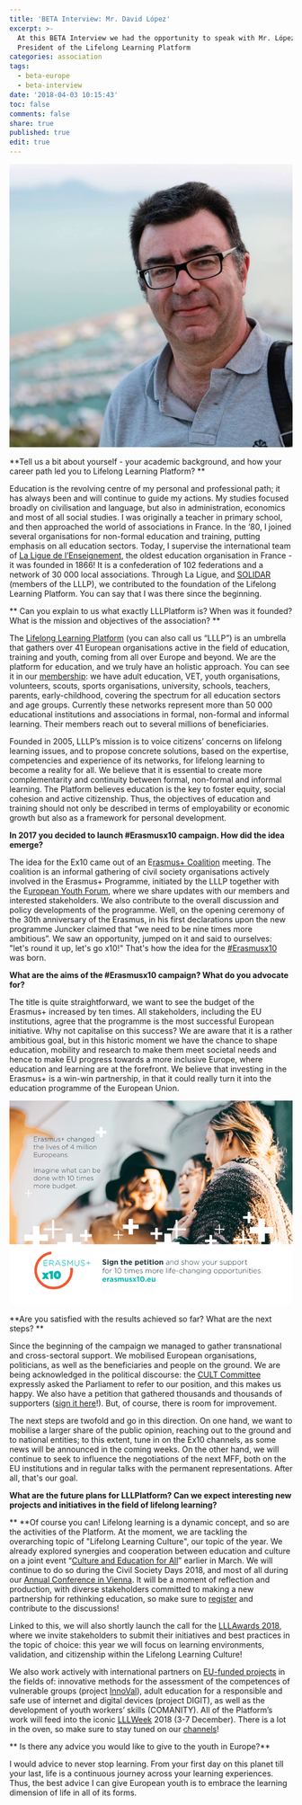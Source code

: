 ```yaml
---
title: 'BETA Interview: Mr. David López'
excerpt: >-
  At this BETA Interview we had the opportunity to speak with Mr. López,
  President of the Lifelong Learning Platform
categories: association
tags:
  - beta-europe
  - beta-interview
date: '2018-04-03 10:15:43'
toc: false
comments: false
share: true
published: true
edit: true
---
```

![null](/assets/images/11234.png)

**Tell us a bit about yourself - your academic background, and how your career path led you to Lifelong Learning Platform?
**

Education is the revolving centre of my personal and professional path; it has always been and will continue to guide my actions. My studies focused broadly on civilisation and language, but also in administration, economics and most of all social studies. I was originally a teacher in primary school, and then approached the world of associations in France. In the ‘80, I joined several organisations for non-formal education and training, putting emphasis on all education sectors. Today, I supervise the international team of [La Ligue de l’Enseignement](https://laligue.org/), the oldest education organisation in France - it was founded in 1866! It is a confederation of 102 federations and a network of 30 000 local associations. Through La Ligue, and [SOLIDAR](http://lllplatform.eu/who-we-are/members-and-partners/solidar/) (members of the LLLP), we contributed to the foundation of the Lifelong Learning Platform. You can say that I was there since the beginning. 

**
Can you explain to us what exactly LLLPlatform is? When was it founded? What is the mission and objectives of the association?
**

The [Lifelong Learning Platform](http://lllplatform.eu/) (you can also call us “LLLP”) is an umbrella that gathers over 41 European organisations active in the field of education, training and youth, coming from all over Europe and beyond. We are the platform for education, and we truly have an holistic approach. You can see it in our [membership](http://lllplatform.eu/who-we-are/members-and-partners/): we have adult education, VET, youth organisations, volunteers, scouts, sports organisations, university, schools, teachers, parents, early-childhood, covering the spectrum for all education sectors and age groups. Currently these networks represent more than 50 000 educational institutions and associations in formal, non-formal and informal learning. Their members reach out to several millions of beneficiaries.

Founded in 2005, LLLP’s mission is to voice citizens’ concerns on lifelong learning issues, and to propose concrete solutions, based on the expertise, competencies and experience of its networks, for lifelong learning to become a reality for all. We believe that it is essential to create more complementarity and continuity between formal, non-formal and informal learning. The Platform believes education is the key to foster equity, social cohesion and active citizenship. Thus, the objectives of education and training should not only be described in terms of employability or economic growth but also as a framework for personal development.

**In 2017 you decided to launch #Erasmusx10 campaign. How did the idea emerge?**

The idea for the Ex10 came out of an  E[rasmus+ Coalition](http://lllplatform.eu/what-we-do/erasmus-coalition/) meeting. The coalition is an informal gathering of civil society organisations actively involved in the Erasmus+ Programme, initiated by the LLLP together with the E[uropean Youth Forum](http://www.youthforum.org/), where we share updates with our members and interested stakeholders. We also contribute to the overall discussion and policy developments of the programme. Well, on the opening ceremony of the 30th anniversary of the Erasmus, in his first declarations upon the new programme Juncker claimed that "we need to be nine times more ambitious”. We saw an opportunity, jumped on it and said to ourselves: "let's round it up, let's go x10!" That's how the idea for the [\#Erasmusx10](http://erasmusx10.eu/) was born.

**What are the aims of the  #Erasmusx10 campaign? What do you advocate for?** 

The title is quite straightforward, we want to see the budget of the Erasmus+ increased by ten times. All stakeholders, including the EU institutions, agree that the programme is the most successful European initiative. Why not capitalise on this success? We are aware that it is a rather ambitious goal, but in this historic moment we have the chance to shape education, mobility and research to make them meet societal needs and hence to make EU progress towards a more inclusive Europe, where education and learning are at the forefront. We believe that investing in the Erasmus+ is a win-win partnership, in that it could really turn it into the education programme of the European Union.

![null](/assets/images/456.png)

**Are you satisfied with the results achieved so far? What are the next steps? **

Since the beginning of the campaign we managed to gather transnational and cross-sectoral support. We mobilised European organisations, politicians, as well as the beneficiaries and people on the ground. We are being acknowledged in the political discourse: the [CULT Committee](http://www.europarl.europa.eu/sides/getDoc.do?pubRef=-%2F%2FEP%2F%2FNONSGML%2BCOMPARL%2BPE-610.693%2B02%2BDOC%2BPDF%2BV0%2F%2FEN) expressly asked the Parliament to refer to our position, and this makes us happy. We also have a petition that gathered thousands and thousands of supporters ([sign it here](https://www.change.org/p/council-of-the-european-union-increase-the-erasmus-budget-by-ten-times?utm_source=embedded_petition_view)!). But, of course, there is room for improvement.

The next steps are twofold and go in this direction. On one hand, we want to mobilise a larger share of the public opinion, reaching out to the ground and to national entities; to this extent, tune in on the Ex10 channels, as some news will be announced in the coming weeks. On the other hand, we will continue to seek to influence the negotiations of the next MFF, both on the EU institutions and in regular talks with the permanent representations. After all, that's our goal.

**What are the future plans for LLLPlatform? Can we expect interesting new projects and initiatives in the field of lifelong learning?**

**
**Of course you can! Lifelong learning is a dynamic concept, and so are the activities of the Platform. At the moment, we are tackling the overarching topic of "Lifelong Learning Culture", our topic of the year. We already explored synergies and cooperation between education and culture on a joint event “[Culture and Education for All](http://lllplatform.eu/news/press-release-culture-education/)” earlier in March. We will continue to do so during the Civil Society Days 2018, and most of all during our [Annual Conference in Vienna](http://lllplatform.eu/events/annual-conferences/annual-conference-2018/). It will be a moment of reflection and production, with diverse stakeholders committed to making a new partnership for rethinking education, so make sure to [register](https://www.brownpapertickets.com/event/3369818) and contribute to the discussions!

Linked to this, we will also shortly launch the call for the [LLLAwards 2018](http://lllplatform.eu/what-we-do/lll-awards/), where we invite stakeholders to submit their initiatives and best practices in the topic of choice: this year we will focus on learning environments, validation, and citizenship within the Lifelong Learning Culture!

We also work actively with international partners on [EU-funded projects](http://lllplatform.eu/what-we-do/eu-projects/) in the fields of: innovative methods for the assessment of the competences of vulnerable groups (project [InnoVal](http://inno-val.eu/)), adult education for a responsible and safe use of internet and digital devices (project DIGIT), as well as the development of youth workers’ skills (COMANITY). All of the Platform’s work will feed into the iconic [LLLWeek](http://lllplatform.eu/events/lll-week/) 2018 (3-7 December). There is a lot in the oven, so make sure to stay tuned on our [channels](https://twitter.com/lllplatform?lang=en)! 

**
Is there any advice you would like to give to the youth in Europe?**

I would advice to never stop learning. From your first day on this planet till your last, life is a continuous journey across your learning experiences. Thus, the best advice I can give European youth is to embrace the learning dimension of life in all of its forms.
